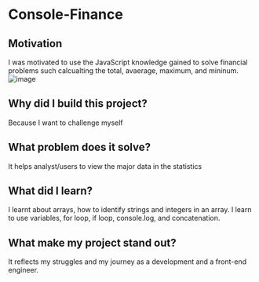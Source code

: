 # Console-Finance

## Motivation
I was motivated to use the JavaScript knowledge gained to solve financial problems such calcualting the total, avaerage, maximum, and mininum.
![image](https://user-images.githubusercontent.com/117104387/214900609-10c1a462-e10d-421d-8d00-a84698e55725.png)


## Why did I build this project?
Because I want to challenge myself

## What problem does it solve?
It helps analyst/users to view the major data in the statistics

## What did I learn?
I learnt about arrays, how to identify strings and integers in an array. I learn to use variables, for loop, if loop, console.log, and concatenation. 

## What make my project stand out?
It reflects my struggles and my journey as a development and a front-end engineer. 

